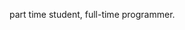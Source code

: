 
<!--
**tinegaCollins/tinegaCollins** is a ✨ _special_ ✨ repository because its `README.md` (this file) appears on your GitHub profile.-->

part time student, full-time programmer.


